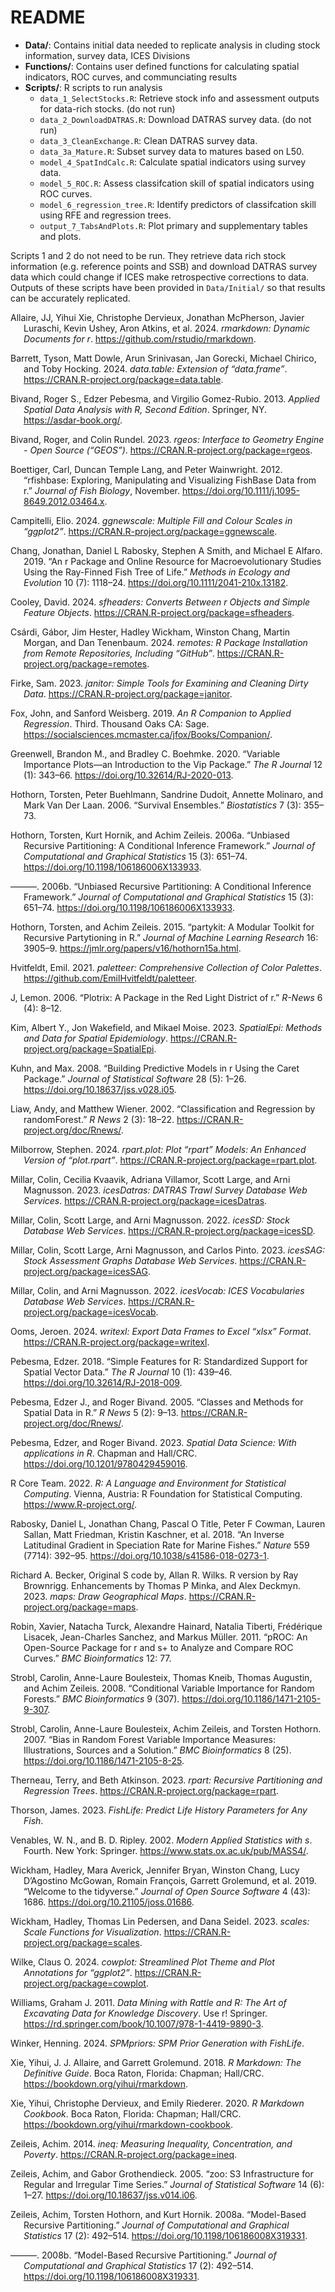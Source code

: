 
# README

- **Data/**: Contains initial data needed to replicate analysis in
  cluding stock information, survey data, ICES Divisions
- **Functions/**: Contains user defined functions for calculating
  spatial indicators, ROC curves, and communciating results
- **Scripts/**: R scripts to run analysis
  - `data_1_SelectStocks.R`: Retrieve stock info and assessment outputs
    for data-rich stocks. (do not run)
  - `data_2_DownloadDATRAS.R`: Download DATRAS survey data. (do not run)
  - `data_3_CleanExchange.R`: Clean DATRAS survey data.
  - `data_3a_Mature.R`: Subset survey data to matures based on L50.
  - `model_4_SpatIndCalc.R`: Calculate spatial indicators using survey
    data.
  - `model_5_ROC.R`: Assess classifcation skill of spatial indicators
    using ROC curves.
  - `model_6_regression_tree.R`: Identify predictors of classifcation
    skill using RFE and regression trees.
  - `output_7_TabsAndPlots.R`: Plot primary and supplementary tables and
    plots.

Scripts 1 and 2 do not need to be run. They retrieve data rich stock
information (e.g. reference points and SSB) and download DATRAS survey
data which could change if ICES make retrospective corrections to data.
Outputs of these scripts have been provided in `Data/Initial/` so that
results can be accurately replicated.

<div id="refs" class="references csl-bib-body hanging-indent">

<div id="ref-rmarkdown2024" class="csl-entry">

Allaire, JJ, Yihui Xie, Christophe Dervieux, Jonathan McPherson, Javier
Luraschi, Kevin Ushey, Aron Atkins, et al. 2024. *<span
class="nocase">rmarkdown</span>: Dynamic Documents for r*.
<https://github.com/rstudio/rmarkdown>.

</div>

<div id="ref-datatable" class="csl-entry">

Barrett, Tyson, Matt Dowle, Arun Srinivasan, Jan Gorecki, Michael
Chirico, and Toby Hocking. 2024. *<span
class="nocase">data.table</span>: Extension of “<span
class="nocase">data.frame</span>”*.
<https://CRAN.R-project.org/package=data.table>.

</div>

<div id="ref-sp2013" class="csl-entry">

Bivand, Roger S., Edzer Pebesma, and Virgilio Gomez-Rubio. 2013.
*Applied Spatial Data Analysis with R, Second Edition*. Springer, NY.
<https://asdar-book.org/>.

</div>

<div id="ref-rgeos" class="csl-entry">

Bivand, Roger, and Colin Rundel. 2023. *<span
class="nocase">rgeos</span>: Interface to Geometry Engine - Open Source
(“GEOS”)*. <https://CRAN.R-project.org/package=rgeos>.

</div>

<div id="ref-rfishbase" class="csl-entry">

Boettiger, Carl, Duncan Temple Lang, and Peter Wainwright. 2012. “<span
class="nocase">rfishbase</span>: Exploring, Manipulating and Visualizing
FishBase Data from r.” *Journal of Fish Biology*, November.
<https://doi.org/10.1111/j.1095-8649.2012.03464.x>.

</div>

<div id="ref-ggnewscale" class="csl-entry">

Campitelli, Elio. 2024. *<span class="nocase">ggnewscale</span>:
Multiple Fill and Colour Scales in “<span
class="nocase">ggplot2</span>”*.
<https://CRAN.R-project.org/package=ggnewscale>.

</div>

<div id="ref-Chang_2019" class="csl-entry">

Chang, Jonathan, Daniel L Rabosky, Stephen A Smith, and Michael E
Alfaro. 2019. “An r Package and Online Resource for Macroevolutionary
Studies Using the Ray-Finned Fish Tree of Life.” *Methods in Ecology and
Evolution* 10 (7): 1118–24. <https://doi.org/10.1111/2041-210x.13182>.

</div>

<div id="ref-sfheaders" class="csl-entry">

Cooley, David. 2024. *<span class="nocase">sfheaders</span>: Converts
Between r Objects and Simple Feature Objects*.
<https://CRAN.R-project.org/package=sfheaders>.

</div>

<div id="ref-remotes" class="csl-entry">

Csárdi, Gábor, Jim Hester, Hadley Wickham, Winston Chang, Martin Morgan,
and Dan Tenenbaum. 2024. *<span class="nocase">remotes</span>: R Package
Installation from Remote Repositories, Including “GitHub”*.
<https://CRAN.R-project.org/package=remotes>.

</div>

<div id="ref-janitor" class="csl-entry">

Firke, Sam. 2023. *<span class="nocase">janitor</span>: Simple Tools for
Examining and Cleaning Dirty Data*.
<https://CRAN.R-project.org/package=janitor>.

</div>

<div id="ref-car" class="csl-entry">

Fox, John, and Sanford Weisberg. 2019. *An R Companion to Applied
Regression*. Third. Thousand Oaks CA: Sage.
<https://socialsciences.mcmaster.ca/jfox/Books/Companion/>.

</div>

<div id="ref-vip" class="csl-entry">

Greenwell, Brandon M., and Bradley C. Boehmke. 2020. “Variable
Importance Plots—an Introduction to the Vip Package.” *The R Journal* 12
(1): 343–66. <https://doi.org/10.32614/RJ-2020-013>.

</div>

<div id="ref-party2006c" class="csl-entry">

Hothorn, Torsten, Peter Buehlmann, Sandrine Dudoit, Annette Molinaro,
and Mark Van Der Laan. 2006. “Survival Ensembles.” *Biostatistics* 7
(3): 355–73.

</div>

<div id="ref-party2006a" class="csl-entry">

Hothorn, Torsten, Kurt Hornik, and Achim Zeileis. 2006a. “Unbiased
Recursive Partitioning: A Conditional Inference Framework.” *Journal of
Computational and Graphical Statistics* 15 (3): 651–74.
<https://doi.org/10.1198/106186006X133933>.

</div>

<div id="ref-partykit2006" class="csl-entry">

———. 2006b. “Unbiased Recursive Partitioning: A Conditional Inference
Framework.” *Journal of Computational and Graphical Statistics* 15 (3):
651–74. <https://doi.org/10.1198/106186006X133933>.

</div>

<div id="ref-partykit2015" class="csl-entry">

Hothorn, Torsten, and Achim Zeileis. 2015. “<span
class="nocase">partykit</span>: A Modular Toolkit for Recursive
Partytioning in R.” *Journal of Machine Learning Research* 16: 3905–9.
<https://jmlr.org/papers/v16/hothorn15a.html>.

</div>

<div id="ref-paletteer" class="csl-entry">

Hvitfeldt, Emil. 2021. *<span class="nocase">paletteer</span>:
Comprehensive Collection of Color Palettes*.
<https://github.com/EmilHvitfeldt/paletteer>.

</div>

<div id="ref-plotrix" class="csl-entry">

J, Lemon. 2006. “Plotrix: A Package in the Red Light District of r.”
*R-News* 6 (4): 8–12.

</div>

<div id="ref-SpatialEpi" class="csl-entry">

Kim, Albert Y., Jon Wakefield, and Mikael Moise. 2023. *SpatialEpi:
Methods and Data for Spatial Epidemiology*.
<https://CRAN.R-project.org/package=SpatialEpi>.

</div>

<div id="ref-caret" class="csl-entry">

Kuhn, and Max. 2008. “Building Predictive Models in r Using the Caret
Package.” *Journal of Statistical Software* 28 (5): 1–26.
<https://doi.org/10.18637/jss.v028.i05>.

</div>

<div id="ref-randomForest" class="csl-entry">

Liaw, Andy, and Matthew Wiener. 2002. “Classification and Regression by
randomForest.” *R News* 2 (3): 18–22.
<https://CRAN.R-project.org/doc/Rnews/>.

</div>

<div id="ref-rpartplot" class="csl-entry">

Milborrow, Stephen. 2024. *<span class="nocase">rpart.plot</span>: Plot
“<span class="nocase">rpart</span>” Models: An Enhanced Version of
“<span class="nocase">plot.rpart</span>”*.
<https://CRAN.R-project.org/package=rpart.plot>.

</div>

<div id="ref-icesDatras" class="csl-entry">

Millar, Colin, Cecilia Kvaavik, Adriana Villamor, Scott Large, and Arni
Magnusson. 2023. *<span class="nocase">icesDatras</span>: DATRAS Trawl
Survey Database Web Services*.
<https://CRAN.R-project.org/package=icesDatras>.

</div>

<div id="ref-icesSD" class="csl-entry">

Millar, Colin, Scott Large, and Arni Magnusson. 2022. *<span
class="nocase">icesSD</span>: Stock Database Web Services*.
<https://CRAN.R-project.org/package=icesSD>.

</div>

<div id="ref-icesSAG" class="csl-entry">

Millar, Colin, Scott Large, Arni Magnusson, and Carlos Pinto. 2023.
*<span class="nocase">icesSAG</span>: Stock Assessment Graphs Database
Web Services*. <https://CRAN.R-project.org/package=icesSAG>.

</div>

<div id="ref-icesVocab" class="csl-entry">

Millar, Colin, and Arni Magnusson. 2022. *<span
class="nocase">icesVocab</span>: ICES Vocabularies Database Web
Services*. <https://CRAN.R-project.org/package=icesVocab>.

</div>

<div id="ref-writexl" class="csl-entry">

Ooms, Jeroen. 2024. *<span class="nocase">writexl</span>: Export Data
Frames to Excel “<span class="nocase">xlsx</span>” Format*.
<https://CRAN.R-project.org/package=writexl>.

</div>

<div id="ref-sf2018" class="csl-entry">

Pebesma, Edzer. 2018. “<span class="nocase">Simple Features for R:
Standardized Support for Spatial Vector Data</span>.” *The R Journal* 10
(1): 439–46. <https://doi.org/10.32614/RJ-2018-009>.

</div>

<div id="ref-sp2005" class="csl-entry">

Pebesma, Edzer J., and Roger Bivand. 2005. “Classes and Methods for
Spatial Data in R.” *R News* 5 (2): 9–13.
<https://CRAN.R-project.org/doc/Rnews/>.

</div>

<div id="ref-sf2023" class="csl-entry">

Pebesma, Edzer, and Roger Bivand. 2023. *<span class="nocase">Spatial
Data Science: With applications in R</span>*. Chapman and Hall/CRC.
<https://doi.org/10.1201/9780429459016>.

</div>

<div id="ref-base" class="csl-entry">

R Core Team. 2022. *R: A Language and Environment for Statistical
Computing*. Vienna, Austria: R Foundation for Statistical Computing.
<https://www.R-project.org/>.

</div>

<div id="ref-Rabosky_2018" class="csl-entry">

Rabosky, Daniel L, Jonathan Chang, Pascal O Title, Peter F Cowman,
Lauren Sallan, Matt Friedman, Kristin Kaschner, et al. 2018. “An Inverse
Latitudinal Gradient in Speciation Rate for Marine Fishes.” *Nature* 559
(7714): 392–95. <https://doi.org/10.1038/s41586-018-0273-1>.

</div>

<div id="ref-maps" class="csl-entry">

Richard A. Becker, Original S code by, Allan R. Wilks. R version by Ray
Brownrigg. Enhancements by Thomas P Minka, and Alex Deckmyn. 2023.
*<span class="nocase">maps</span>: Draw Geographical Maps*.
<https://CRAN.R-project.org/package=maps>.

</div>

<div id="ref-pROC" class="csl-entry">

Robin, Xavier, Natacha Turck, Alexandre Hainard, Natalia Tiberti,
Frédérique Lisacek, Jean-Charles Sanchez, and Markus Müller. 2011.
“<span class="nocase">pROC</span>: An Open-Source Package for r and s+
to Analyze and Compare ROC Curves.” *BMC Bioinformatics* 12: 77.

</div>

<div id="ref-party2008e" class="csl-entry">

Strobl, Carolin, Anne-Laure Boulesteix, Thomas Kneib, Thomas Augustin,
and Achim Zeileis. 2008. “Conditional Variable Importance for Random
Forests.” *BMC Bioinformatics* 9 (307).
<https://doi.org/10.1186/1471-2105-9-307>.

</div>

<div id="ref-party2007d" class="csl-entry">

Strobl, Carolin, Anne-Laure Boulesteix, Achim Zeileis, and Torsten
Hothorn. 2007. “Bias in Random Forest Variable Importance Measures:
Illustrations, Sources and a Solution.” *BMC Bioinformatics* 8 (25).
<https://doi.org/10.1186/1471-2105-8-25>.

</div>

<div id="ref-rpart" class="csl-entry">

Therneau, Terry, and Beth Atkinson. 2023. *<span
class="nocase">rpart</span>: Recursive Partitioning and Regression
Trees*. <https://CRAN.R-project.org/package=rpart>.

</div>

<div id="ref-FishLife" class="csl-entry">

Thorson, James. 2023. *FishLife: Predict Life History Parameters for Any
Fish*.

</div>

<div id="ref-MASS" class="csl-entry">

Venables, W. N., and B. D. Ripley. 2002. *Modern Applied Statistics with
s*. Fourth. New York: Springer. <https://www.stats.ox.ac.uk/pub/MASS4/>.

</div>

<div id="ref-tidyverse" class="csl-entry">

Wickham, Hadley, Mara Averick, Jennifer Bryan, Winston Chang, Lucy
D’Agostino McGowan, Romain François, Garrett Grolemund, et al. 2019.
“Welcome to the <span class="nocase">tidyverse</span>.” *Journal of Open
Source Software* 4 (43): 1686. <https://doi.org/10.21105/joss.01686>.

</div>

<div id="ref-scales" class="csl-entry">

Wickham, Hadley, Thomas Lin Pedersen, and Dana Seidel. 2023. *<span
class="nocase">scales</span>: Scale Functions for Visualization*.
<https://CRAN.R-project.org/package=scales>.

</div>

<div id="ref-cowplot" class="csl-entry">

Wilke, Claus O. 2024. *<span class="nocase">cowplot</span>: Streamlined
Plot Theme and Plot Annotations for “<span
class="nocase">ggplot2</span>”*.
<https://CRAN.R-project.org/package=cowplot>.

</div>

<div id="ref-rattle" class="csl-entry">

Williams, Graham J. 2011. *Data Mining with Rattle and R: The Art of
Excavating Data for Knowledge Discovery*. Use r! Springer.
<https://rd.springer.com/book/10.1007/978-1-4419-9890-3>.

</div>

<div id="ref-SPMpriors" class="csl-entry">

Winker, Henning. 2024. *SPMpriors: SPM Prior Generation with FishLife*.

</div>

<div id="ref-rmarkdown2018" class="csl-entry">

Xie, Yihui, J. J. Allaire, and Garrett Grolemund. 2018. *R Markdown: The
Definitive Guide*. Boca Raton, Florida: Chapman; Hall/CRC.
<https://bookdown.org/yihui/rmarkdown>.

</div>

<div id="ref-rmarkdown2020" class="csl-entry">

Xie, Yihui, Christophe Dervieux, and Emily Riederer. 2020. *R Markdown
Cookbook*. Boca Raton, Florida: Chapman; Hall/CRC.
<https://bookdown.org/yihui/rmarkdown-cookbook>.

</div>

<div id="ref-ineq" class="csl-entry">

Zeileis, Achim. 2014. *<span class="nocase">ineq</span>: Measuring
Inequality, Concentration, and Poverty*.
<https://CRAN.R-project.org/package=ineq>.

</div>

<div id="ref-zoo" class="csl-entry">

Zeileis, Achim, and Gabor Grothendieck. 2005. “<span
class="nocase">zoo</span>: S3 Infrastructure for Regular and Irregular
Time Series.” *Journal of Statistical Software* 14 (6): 1–27.
<https://doi.org/10.18637/jss.v014.i06>.

</div>

<div id="ref-party2008b" class="csl-entry">

Zeileis, Achim, Torsten Hothorn, and Kurt Hornik. 2008a. “Model-Based
Recursive Partitioning.” *Journal of Computational and Graphical
Statistics* 17 (2): 492–514. <https://doi.org/10.1198/106186008X319331>.

</div>

<div id="ref-partykit2008" class="csl-entry">

———. 2008b. “Model-Based Recursive Partitioning.” *Journal of
Computational and Graphical Statistics* 17 (2): 492–514.
<https://doi.org/10.1198/106186008X319331>.

</div>

</div>
